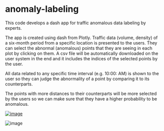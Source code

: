# anomaly-labeling
This code develops a dash app for traffic anomalous data labeling by experts.

The app is created using dash from Plotly. Traffic data (volume, density) of a six-month period from a specific location is presented to the users. They can select the abnormal (anomalous) points that they are seeing in each plot by clicking on them. A csv file will be automatically downloaded on the user system in the end and it includes the indices of the selected points by the user. 

All data related to any specific time interval (e.g. 10:00: AM) is shown to the user so they can judge the abnormality of a point by comparing it to its counterparts.

The points with more distances to their counterparts will be more selected by the users so we can make sure that they have a higher probability to be anomalous.

[![image](https://user-images.githubusercontent.com/112522995/187570834-9fa99a1d-0e84-483f-bbf9-d96c28475419.png)](https://www.youtube.com/watch?v=I7wv8SyDsaQ&t=6s)

![image](https://user-images.githubusercontent.com/112522995/187570834-9fa99a1d-0e84-483f-bbf9-d96c28475419.png)
